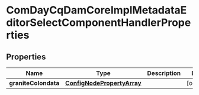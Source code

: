 
# ComDayCqDamCoreImplMetadataEditorSelectComponentHandlerProperties

## Properties
Name | Type | Description | Notes
------------ | ------------- | ------------- | -------------
**graniteColondata** | [**ConfigNodePropertyArray**](ConfigNodePropertyArray.md) |  |  [optional]



